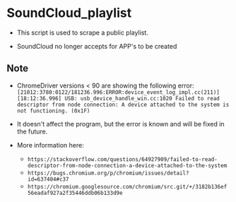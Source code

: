# SoundCloud_playlist
- This script is used to scrape a public playlist.  

- SoundCloud no longer accepts for APP's to be created

## Note

- ChromeDriver versions < 90 are showing the following error:
`
[21012:3780:0122/181236.996:ERROR:device_event_log_impl.cc(211)] [18:12:36.996] USB: usb_device_handle_win.cc:1020 Failed to read descriptor from node connection: A device attached to the system is not functioning. (0x1F)
`
- It doesn't affect the program, but the error is known and  will be fixed in the future.

- More information here:
  - `https://stackoverflow.com/questions/64927909/failed-to-read-descriptor-from-node-connection-a-device-attached-to-the-system`
  - `https://bugs.chromium.org/p/chromium/issues/detail?id=637404#c37`
  - `https://chromium.googlesource.com/chromium/src.git/+/3182b136ef56eadaf927a2f35446ddb06b133d9e`
